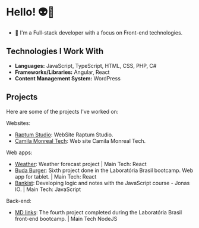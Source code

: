# Hello! 👽👾

- 🌙 I'm a Full-stack developer with a focus on Front-end technologies.

## Technologies I Work With

- **Languages:** JavaScript, TypeScript, HTML, CSS, PHP, C#
- **Frameworks/Libraries:** Angular, React
- **Content Management System:** WordPress

## Projects

Here are some of the projects I've worked on:

Websites:
- [Raptum Studio](https://raptum.co/): WebSite Raptum Studio.
- [Camila Monreal Tech](https://camilamonreal.tech/): Web site Camila Monreal Tech.

Web apps:
- [Weather](https://github.com/c4m1l4m00n/weather): Weather forecast project | Main Tech: React
- [Buda Burger](https://github.com/c4m1l4m00n/burger-queen): Sixth project done in the Laboratória Brasil bootcamp. Web app for tablet. | Main Tech: React
- [Bankist](https://github.com/c4m1l4m00n/bankist): Developing logic and notes with the JavaScript course - Jonas IO. | Main Tech: JavaScript
  
Back-end:
- [MD links](https://github.com/camonreal/md-links): The fourth project completed during the Laboratória Brasil front-end bootcamp. | Main Tech NodeJS
